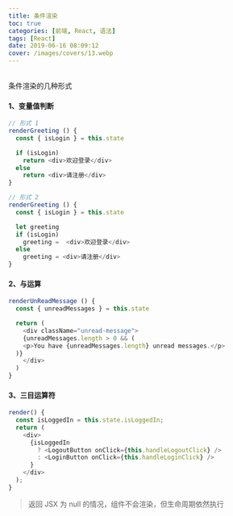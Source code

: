 ```yaml
---
title: 条件渲染
toc: true
categories: [前端, React, 语法]
tags: [React]
date: 2019-06-16 08:09:12
cover: /images/covers/13.webp
---
```


<br />条件渲染的几种形式<br />

<a name="gMYx7"></a>
#### 1、变量值判断
```javascript
// 形式 1
renderGreeting () {
  const { isLogin } = this.state

  if (isLogin)
    return <div>欢迎登录</div>
  else
    return <div>请注册</div>
}

// 形式 2
renderGreeting () {
  const { isLogin } = this.state

  let greeting
  if (isLogin)
    greeting =  <div>欢迎登录</div>
  else
    greeting = <div>请注册</div>
}
```


<a name="HFNIc"></a>
#### 2、与运算
```javascript
renderUnReadMessage () {
  const { unreadMessages } = this.state

  return (
    <div className="unread-message">
    {unreadMessages.length > 0 && (
    <p>You have {unreadMessages.length} unread messages.</p>
  )}
    </div>
  )
}
```


<a name="hZVXV"></a>
#### 3、三目运算符


```javascript
render() {
  const isLoggedIn = this.state.isLoggedIn;
  return (
    <div>
      {isLoggedIn
        ? <LogoutButton onClick={this.handleLogoutClick} />
        : <LoginButton onClick={this.handleLoginClick} />
      }
    </div>
  );
}
```


> 返回 JSX 为 null 的情况，组件不会渲染，但生命周期依然执行

